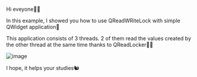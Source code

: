 Hi eveyone:ok_woman:

In this example, I showed you how to use QReadWRiteLock with simple QWidget application:snake:	

This application consists of 3 threads. 2 of them read the values created by the other thread at the same time thanks to QReadLocker:woman_technologist:

![image](https://user-images.githubusercontent.com/91613858/219559939-7a8a04d7-ab42-44df-ba8c-db13cc051c15.png)

I hope, it helps your studies:chipmunk:
